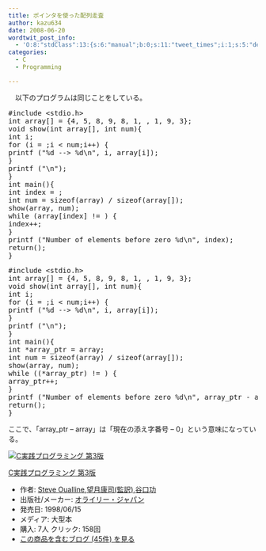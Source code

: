 ```yaml
---
title: ポインタを使った配列走査
author: kazu634
date: 2008-06-20
wordtwit_post_info:
  - 'O:8:"stdClass":13:{s:6:"manual";b:0;s:11:"tweet_times";i:1;s:5:"delay";i:0;s:7:"enabled";i:1;s:10:"separation";s:2:"60";s:7:"version";s:3:"3.7";s:14:"tweet_template";b:0;s:6:"status";i:2;s:6:"result";a:0:{}s:13:"tweet_counter";i:2;s:13:"tweet_log_ids";a:1:{i:0;i:4087;}s:9:"hash_tags";a:0:{}s:8:"accounts";a:1:{i:0;s:7:"kazu634";}}'
categories:
  - C
  - Programming

---
```

<div class="section">
<p>
    　以下のプログラムは同じことをしている。
</p>
  
<pre class="syntax-highlight">
<span class="synPreProc">#include </span><span class="synConstant">&#60;stdio.h&#62;</span>
<span class="synType">int</span> array[] = {<span class="synConstant">4</span>, <span class="synConstant">5</span>, <span class="synConstant">8</span>, <span class="synConstant">9</span>, <span class="synConstant">8</span>, <span class="synConstant">1</span>, <span class="synConstant"></span>, <span class="synConstant">1</span>, <span class="synConstant">9</span>, <span class="synConstant">3</span>};
<span class="synType">void</span> show(<span class="synType">int</span> array[], <span class="synType">int</span> num){
<span class="synType">int</span> i;
<span class="synStatement">for</span> (i = <span class="synConstant"></span>;i &#60; num;i++) {
printf (<span class="synConstant">&#34;</span><span class="synSpecial">%d</span><span class="synConstant"> --&#62; </span><span class="synSpecial">%d\n</span><span class="synConstant">&#34;</span>, i, array[i]);
}
printf (<span class="synConstant">&#34;</span><span class="synSpecial">\n</span><span class="synConstant">&#34;</span>);
}
<span class="synType">int</span> main(){
<span class="synType">int</span> index = <span class="synConstant"></span>;
<span class="synType">int</span> num = <span class="synStatement">sizeof</span>(array) / <span class="synStatement">sizeof</span>(array[<span class="synConstant"></span>]);
show(array, num);
<span class="synStatement">while</span> (array[index] != <span class="synConstant"></span>) {
index++;
}
printf (<span class="synConstant">&#34;Number of elements before zero </span><span class="synSpecial">%d\n</span><span class="synConstant">&#34;</span>, index);
<span class="synStatement">return</span>(<span class="synConstant"></span>);
}
</pre>
  
<pre class="syntax-highlight">
<span class="synPreProc">#include </span><span class="synConstant">&#60;stdio.h&#62;</span>
<span class="synType">int</span> array[] = {<span class="synConstant">4</span>, <span class="synConstant">5</span>, <span class="synConstant">8</span>, <span class="synConstant">9</span>, <span class="synConstant">8</span>, <span class="synConstant">1</span>, <span class="synConstant"></span>, <span class="synConstant">1</span>, <span class="synConstant">9</span>, <span class="synConstant">3</span>};
<span class="synType">void</span> show(<span class="synType">int</span> array[], <span class="synType">int</span> num){
<span class="synType">int</span> i;
<span class="synStatement">for</span> (i = <span class="synConstant"></span>;i &#60; num;i++) {
printf (<span class="synConstant">&#34;</span><span class="synSpecial">%d</span><span class="synConstant"> --&#62; </span><span class="synSpecial">%d\n</span><span class="synConstant">&#34;</span>, i, array[i]);
}
printf (<span class="synConstant">&#34;</span><span class="synSpecial">\n</span><span class="synConstant">&#34;</span>);
}
<span class="synType">int</span> main(){
<span class="synType">int</span> *array_ptr = array;
<span class="synType">int</span> num = <span class="synStatement">sizeof</span>(array) / <span class="synStatement">sizeof</span>(array[<span class="synConstant"></span>]);
show(array, num);
<span class="synStatement">while</span> ((*array_ptr) != <span class="synConstant"></span>) {
array_ptr++;
}
printf (<span class="synConstant">&#34;Number of elements before zero </span><span class="synSpecial">%d\n</span><span class="synConstant">&#34;</span>, array_ptr - array);
<span class="synStatement">return</span>(<span class="synConstant"></span>);
}
</pre>
  
<p>
    ここで、「array_ptr &#8211; array」は「現在の添え字番号 &#8211; 0」という意味になっている。
</p>
  
<p>
<center>
</center>
</p>
  
<div class="hatena-asin-detail">
<a href="http://www.amazon.co.jp/dp/4900900648/?tag=hatena_st1-22&ascsubtag=d-7ibv" onclick="__gaTracker('send', 'event', 'outbound-article', 'http://www.amazon.co.jp/dp/4900900648/?tag=hatena_st1-22&ascsubtag=d-7ibv', '');"><img src="https://images-na.ssl-images-amazon.com/images/I/51PWS7A72YL._SL160_.jpg" class="hatena-asin-detail-image" alt="C実践プログラミング 第3版" title="C実践プログラミング 第3版" /></a></p> 
    
<div class="hatena-asin-detail-info">
<p class="hatena-asin-detail-title">
<a href="http://www.amazon.co.jp/dp/4900900648/?tag=hatena_st1-22&ascsubtag=d-7ibv" onclick="__gaTracker('send', 'event', 'outbound-article', 'http://www.amazon.co.jp/dp/4900900648/?tag=hatena_st1-22&ascsubtag=d-7ibv', 'C実践プログラミング 第3版');">C実践プログラミング 第3版</a>
</p>
      
<ul>
<li>
<span class="hatena-asin-detail-label">作者:</span> <a href="http://d.hatena.ne.jp/keyword/Steve%20Oualline" onclick="__gaTracker('send', 'event', 'outbound-article', 'http://d.hatena.ne.jp/keyword/Steve%20Oualline', 'Steve Oualline');" class="keyword">Steve Oualline</a>,<a href="http://d.hatena.ne.jp/keyword/%CB%BE%B7%EE%B9%AF%BB%CA%28%B4%C6%CC%F5%29" onclick="__gaTracker('send', 'event', 'outbound-article', 'http://d.hatena.ne.jp/keyword/%CB%BE%B7%EE%B9%AF%BB%CA%28%B4%C6%CC%F5%29', '望月康司(監訳)');" class="keyword">望月康司(監訳)</a>,<a href="http://d.hatena.ne.jp/keyword/%C3%AB%B8%FD%B8%F9" onclick="__gaTracker('send', 'event', 'outbound-article', 'http://d.hatena.ne.jp/keyword/%C3%AB%B8%FD%B8%F9', '谷口功');" class="keyword">谷口功</a>
</li>
<li>
<span class="hatena-asin-detail-label">出版社/メーカー:</span> <a href="http://d.hatena.ne.jp/keyword/%A5%AA%A5%E9%A5%A4%A5%EA%A1%BC%A1%A6%A5%B8%A5%E3%A5%D1%A5%F3" onclick="__gaTracker('send', 'event', 'outbound-article', 'http://d.hatena.ne.jp/keyword/%A5%AA%A5%E9%A5%A4%A5%EA%A1%BC%A1%A6%A5%B8%A5%E3%A5%D1%A5%F3', 'オライリー・ジャパン');" class="keyword">オライリー・ジャパン</a>
</li>
<li>
<span class="hatena-asin-detail-label">発売日:</span> 1998/06/15
</li>
<li>
<span class="hatena-asin-detail-label">メディア:</span> 大型本
</li>
<li>
<span class="hatena-asin-detail-label">購入</span>: 7人 <span class="hatena-asin-detail-label">クリック</span>: 158回
</li>
<li>
<a href="http://d.hatena.ne.jp/asin/4900900648" onclick="__gaTracker('send', 'event', 'outbound-article', 'http://d.hatena.ne.jp/asin/4900900648', 'この商品を含むブログ (45件) を見る');" target="_blank">この商品を含むブログ (45件) を見る</a>
</li>
</ul>
</div>
    
<div class="hatena-asin-detail-foot">
</div>
</div>
</div>
